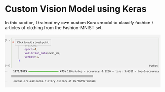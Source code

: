 # Custom Vision Model using Keras
In this section, I trained my own custom Keras model to classify fashion / articles of clothing from the Fashion-MNIST set. 

![alt text](../images/custom_model.png)